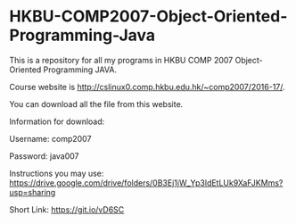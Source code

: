
# HKBU-COMP2007-Object-Oriented-Programming-Java

This is a repository for all my programs in HKBU COMP 2007 Object-Oriented Programming JAVA.


Course website is http://cslinux0.comp.hkbu.edu.hk/~comp2007/2016-17/.


You can download all the file from this website.


Information for download:

Username: comp2007

Password: java007

Instructions you may use: https://drive.google.com/drive/folders/0B3Ej1jW_Yp3ldEtLUk9XaFJKMms?usp=sharing

Short Link: https://git.io/vD6SC
